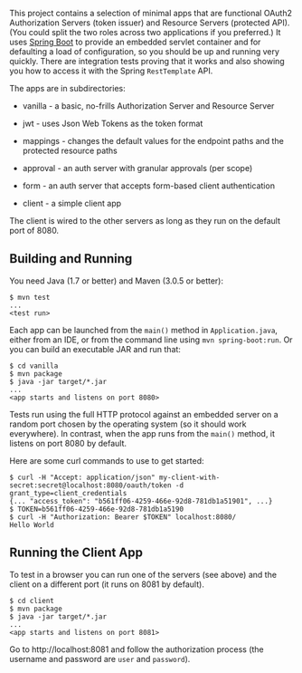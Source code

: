 This project contains a selection of minimal apps that are functional
OAuth2 Authorization Servers (token issuer) and Resource Servers
(protected API). (You could split the two roles across two
applications if you preferred.) It uses
[Spring Boot](https://github.com/spring-projects/spring-boot) to
provide an embedded servlet container and for defaulting a load of
configuration, so you should be up and running very quickly. There are
integration tests proving that it works and also showing you how to
access it with the Spring `RestTemplate` API.

The apps are in subdirectories:

* vanilla - a basic, no-frills Authorization Server and Resource Server

* jwt - uses Json Web Tokens as the token format

* mappings - changes the default values for the endpoint paths and the
  protected resource paths
  
* approval - an auth server with granular approvals (per scope)

* form - an auth server that accepts form-based client authentication

* client - a simple client app

The client is wired to the other servers as long as they run on the
default port of 8080. 


## Building and Running

You need Java (1.7 or better) and Maven (3.0.5 or better):

```
$ mvn test
...
<test run>
```

Each app can be launched from the `main()` method in
`Application.java`, either from an IDE, or from the command line using
`mvn spring-boot:run`. Or you can build an executable JAR and run
that:

```
$ cd vanilla
$ mvn package
$ java -jar target/*.jar
...
<app starts and listens on port 8080>
```

Tests run using the full HTTP protocol against an embedded server on a
random port chosen by the operating system (so it should work
everywhere). In contrast, when the app runs from the `main()` method,
it listens on port 8080 by default.

Here are some curl commands to use to get started:

```
$ curl -H "Accept: application/json" my-client-with-secret:secret@localhost:8080/oauth/token -d grant_type=client_credentials
{... "access_token": "b561ff06-4259-466e-92d8-781db1a51901", ...}
$ TOKEN=b561ff06-4259-466e-92d8-781db1a5190
$ curl -H "Authorization: Bearer $TOKEN" localhost:8080/
Hello World
```

## Running the Client App

To test in a browser you can run one of the servers (see above) and
the client on a different port (it runs on 8081 by default).

```
$ cd client
$ mvn package
$ java -jar target/*.jar 
...
<app starts and listens on port 8081>
```

Go to http://localhost:8081 and follow the authorization process (the
username and password are `user` and `password`).
